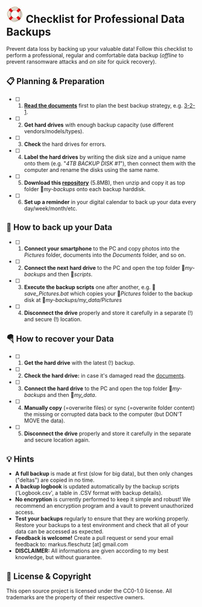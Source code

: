 ![image](folder.jpg) Checklist for Professional Data Backups
=============================================================
Prevent data loss by backing up your valuable data! Follow this checklist to perform a professional, regular and comfortable data backup (*offline* to prevent ransomware attacks and *on site* for quick recovery).

📋 Planning & Preparation
--------------------------
- [ ] 1. **[Read the documents](docs/)** first to plan the best backup strategy, e.g. [3-2-1](docs/3-2-1_Backup_Strategy.md).
- [ ] 2. **Get hard drives** with enough backup capacity (use different vendors/models/types).
- [ ] 3. **Check** the hard drives for errors.
- [ ] 4. **Label the hard drives** by writing the disk size and a unique name onto them (e.g. "*4TB BACKUP DISK #1*"), then connect them with the computer and rename the disks using the same name.
- [ ] 5. **Download this [repository](https://github.com/fleschutz/my-backups/archive/refs/tags/v0.2.zip)** (5.8MB), then unzip and copy it as top folder 📁*my-backups* onto each backup harddisk.
- [ ] 6. **Set up a reminder** in your digital calendar to back up your data every day/week/month/etc.

💾 How to back up your Data
----------------------------
- [ ] 1. **Connect your smartphone** to the PC and copy photos into the *Pictures* folder, documents into the *Documents* folder, and so on.
- [ ] 2. **Connect the next hard drive** to the PC and open the top folder 📁*my-backups* and then 📁*scripts*.
- [ ] 3. **Execute the backup scripts** one after another, e.g. 📄*save_Pictures.bat* which copies your 📁*Pictures* folder to the backup disk at 📁*my-backups/my_data/Pictures*
- [ ] 4. **Disconnect the drive** properly and store it carefully in a separate (!) and secure (!) location.

🪂 How to recover your Data
---------------------------
- [ ] 1. **Get the hard drive** with the latest (!) backup.
- [ ] 2. **Check the hard drive:** in case it's damaged read the [documents](docs/).
- [ ] 3. **Connect the hard drive** to the PC and open the top folder 📁*my-backups* and then 📁*my_data*.
- [ ] 4. **Manually copy** (=overwrite files) or sync (=overwrite folder content) the missing or corrupted data back to the computer (but DON'T MOVE the data).
- [ ] 5. **Disconnect the drive** properly and store it carefully in the separate and secure location again.

💡 Hints
--------
* **A full backup** is made at first (slow for big data), but then only changes ("deltas") are copied in no time.
* **A backup logbook** is updated automatically by the backup scripts ('Logbook.csv', a table in .CSV format with backup details).
* **No encryption** is currently performed to keep it simple and robust! We recommend an encryption program and a vault to prevent unauthorized access.
* **Test your backups** regularly to ensure that they are working properly. Restore your backups to a test environment and check that all of your data can be accessed as expected.
* **Feedback is welcome!** Create a pull request or send your email feedback to: markus.fleschutz [at] gmail.com
* **DISCLAIMER:** All informations are given according to my best knowledge, but without guarantee.

🤝 License & Copyright
-----------------------
This open source project is licensed under the CC0-1.0 license. All trademarks are the property of their respective owners.
